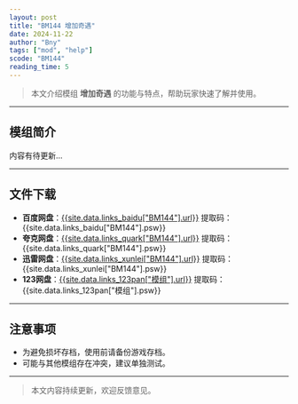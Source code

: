 ```yaml
---
layout: post
title: "BM144 增加奇遇"
date: 2024-11-22
author: "Bny"
tags: ["mod", "help"]
scode: "BM144"
reading_time: 5
---
```


> 本文介绍模组 **增加奇遇** 的功能与特点，帮助玩家快速了解并使用。

---

## 模组简介

内容有待更新...

---

## 文件下载
- **百度网盘**：[{{site.data.links_baidu["BM144"].url}}]({{site.data.links_baidu["BM144"].url}}) 提取码：{{site.data.links_baidu["BM144"].psw}}
- **夸克网盘**：[{{site.data.links_quark["BM144"].url}}]({{site.data.links_quark["BM144"].url}}) 提取码：{{site.data.links_quark["BM144"].psw}}
- **迅雷网盘**：[{{site.data.links_xunlei["BM144"].url}}]({{site.data.links_xunlei["BM144"].url}}) 提取码：{{site.data.links_xunlei["BM144"].psw}}
- **123网盘**：[{{site.data.links_123pan["模组"].url}}]({{site.data.links_123pan["模组"].url}}) 提取码：{{site.data.links_123pan["模组"].psw}}

---

## 注意事项
- 为避免损坏存档，使用前请备份游戏存档。
- 可能与其他模组存在冲突，建议单独测试。

---

> 本文内容持续更新，欢迎反馈意见。
